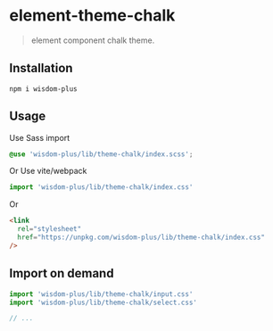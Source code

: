 # element-theme-chalk

> element component chalk theme.

## Installation

```shell
npm i wisdom-plus
```

## Usage

Use Sass import

```css
@use 'wisdom-plus/lib/theme-chalk/index.scss';
```

Or Use vite/webpack

```javascript
import 'wisdom-plus/lib/theme-chalk/index.css'
```

Or

```html
<link
  rel="stylesheet"
  href="https://unpkg.com/wisdom-plus/lib/theme-chalk/index.css"
/>
```

## Import on demand

```javascript
import 'wisdom-plus/lib/theme-chalk/input.css'
import 'wisdom-plus/lib/theme-chalk/select.css'

// ...
```

